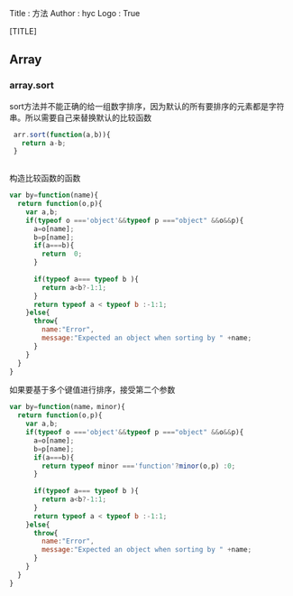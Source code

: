 Title         : 方法
Author        : hyc
Logo          : True

[TITLE]

## Array

### array.sort
  sort方法并不能正确的给一组数字排序，因为默认的所有要排序的元素都是字符串。所以需要自己来替换默认的比较函数
  
  
``` javascript
 arr.sort(function(a,b)){
   return a-b;
 }
 
```

   构造比较函数的函数
   
   
``` javascript
var by=function(name){
  return function(o,p){
    var a,b;
    if(typeof o ==='object'&&typeof p ==="object" &&o&&p){
      a=o[name];
      b=p[name];
      if(a===b){
        return  0;
      }
      
      if(typeof a=== typeof b ){
        return a<b?-1:1;
      }
      return typeof a < typeof b :-1:1;
    }else{
      throw{
        name:"Error",
        message:"Expected an object when sorting by " +name;
      }
    }
  }
}
```
如果要基于多个键值进行排序，接受第二个参数
``` javascript
var by=function(name，minor){
  return function(o,p){
    var a,b;
    if(typeof o ==='object'&&typeof p ==="object" &&o&&p){
      a=o[name];
      b=p[name];
      if(a===b){
        return typeof minor ==='function'?minor(o,p) :0;
      }
      
      if(typeof a=== typeof b ){
        return a<b?-1:1;
      }
      return typeof a < typeof b :-1:1;
    }else{
      throw{
        name:"Error",
        message:"Expected an object when sorting by " +name;
      }
    }
  }
}
```


